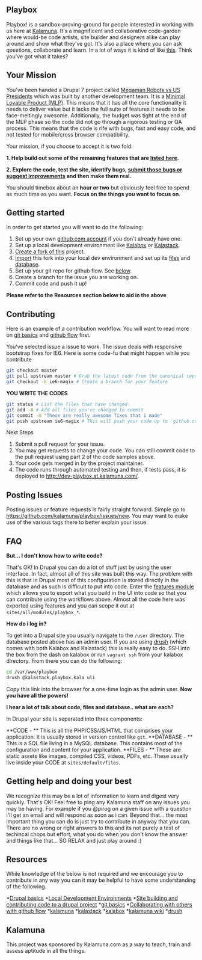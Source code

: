 ## Playbox

Playbox! is a sandbox-proving-ground for people interested in working with us here at [Kalamuna](http://www.kalamuna.com). It's a magnificent and collaborative code-garden where would-be code artists, site builder and designers alike can play around and show what they've got. It's also a place where you can ask questions, collaborate and learn. In a lot of ways it is kind of like [this](https://www.youtube.com/watch?v=8tJoIaXZ0rw). Think you've got what it takes?

## Your Mission

You've been handed a Drupal 7 project called [Megaman Robots vs US Presidents](http://playbox.kalamuna.com) which was built by another development team. It is a [Minimal Lovable Product (MLP)](http://www.slideshare.net/spookstudio/the-minimum-loveable-product-31984451). This means that it has all the core functionality it needs to deliver value but it lacks the full suite of features it needs to be face-meltingly awesome. Additionally, the budget was tight at the end of the MLP phase so the code did not go through a rigorous testing or QA process. This means that the code is rife with bugs, fast and easy code, and not tested for mobile/cross browser compatibility.

Your mission, if you choose to accept it is two fold:

**1. Help build out some of the remaining features that are [listed here](https://github.com/kalamuna/playbox/issues).**

**2. Explore the code, test the site, identify bugs, [submit those bugs or suggest improvements](https://github.com/kalamuna/playbox/issues/new) and then make them real.**

You should timebox about an **hour or two** but obviously feel free to spend as much time as you want. **Focus on the things you want to focus on**.

## Getting started

In order to get started you will want to do the following:

1. Set up your own [github.com account](https://github.com/join) if you don't already have one.
2. Set up a local development environment like [Kalabox](https://github.com/kalamuna/kalaboxv1) or [Kalastack](https://github.com/kalamuna/kalastack).
3. [Create a fork of this](https://github.com/kalamuna/playbox/fork) project.
3. [Import](https://github.com/kalamuna/kalastack/wiki/How-to-import-a-preexisting-Drupal-site-into-kalastack.) this fork into your local dev environment and set up its [files](http://files.kalamuna.com/playbox_files.tar.gz) and [database](http://files.kalamuna.com/playbox_database.sql.gz).
4. Set up your git repo for github flow. See [below](#Contributing).
5. Create a branch for the issue you are working on.
6. Commit code and push it up!

**Please refer to the Resources section below to aid in the above**

## Contributing

Here is an example of a contribution workflow. You will want to read more on [git basics](http://git-scm.com/book/en/Getting-Started-Git-Basics) and [github flow](http://scottchacon.com/2011/08/31/github-flow.html) first.

You've selected issue a issue to work. The issue deals with responsive bootstrap fixes for IE6. Here is some code-fu that might happen while you contribute

```bash
git checkout master
git pull upstream master # Grab the latest code from the canonical repo
git checkout -b ie6-magix # Create a branch for your feature
```

**YOU WRITE THE CODES**

```bash
git status # List the files that have changed
git add -A # Add all files you've changed to commit
git commit -m "These are really awesome fixes that i made"
git push upstream ie6-magix # This will push your code up to `github.com/kalamuna/playbox`
```

Next Steps

1. Submit a pull request for your issue.
2. You may get requests to change your code. You can still commit code to the pull request using part 2 of the code samples above.
3. Your code gets merged in by the project maintainer.
4. The code runs through automated testing and then, if tests pass, it is deployed to http://dev-playbox.at.kalamuna.com/.

## Posting Issues

Posting issues or feature requests is fairly straight forward. Simple go to https://github.com/kalamuna/playbox/issues/new. You may want to make use of the various tags there to better explain your issue.

## FAQ

**But... I don't know how to write code?**

That's OK! In Drupal you can do a lot of stuff just by using the user interface. In fact, almost all of this site was built this way. The problem with this is that in Drupal most of this configuration is stored directly in the database and as such is difficult to put into code. Enter the [features module](https://www.drupal.org/documentation/modules/features) which allows you to export what you build in the UI into code so that you can contribute using the workflows above. Almost all the code here was exported using features and you can scope it out at `sites/all/modules/playbox_*`.

**How do i log in?**

To get into a Drupal site you usually navigate to the `/user` directory. The database posted above has an admin user. If you are using [drush](http://drush.ws/) (which comes with both Kalabox and Kalastack) this is really easy to do. SSH into the box from the dash on kalabox or run `vagrant ssh` from your kalabox directory. From there you can do the following:

```bash
cd /var/www/playbox
drush @kalastack.playbox.kala uli
```

Copy this link into the browser for a one-time login as the admin user. **Now you have all the powers!**

**I hear a lot of talk about code, files and database.. what are each?**

In Drupal your site is separated into three components:

**CODE - ** This is all the PHP/CSS/JS/HTML that comprises your application. It is usually stored in version control like `git`.
**DATABASE - ** This is a SQL file living in a MySQL database. This contains most of the configuration and content for your application.
**FILES - ** These are static assets like images, compiled CSS, videos, PDFs, etc. These usually live inside your CODE at `sites/default/files`.

## Getting help and doing your best

We recognize this may be a lot of information to learn and digest very quickly. That's OK! Feel free to ping any Kalamuna staff on any issues you may be having. For example if you @pirog on a given issue with a question i'll get an email and will respond as soon as i can. Beyond that... the most important thing you can do is just try to contribute in anyway that you can. There are no wrong or right answers to this and its not purely a test of techincal chops but effort, what you do when you don't know the answer and things like that... SO RELAX and just play around :)

## Resources

While knowledge of the below is not required and we encourage you to contribute in any way you can it may be helpful to have some understanding of the following.

*[Drupal basics](https://www.drupal.org/documentation/concepts)
*[Local Development Environments](https://www.drupal.org/setting-up-development-environment)
*[Site building and contributing code to a drupal project](https://www.drupal.org/documentation/modules/features)
*[git basics](http://git-scm.com/book/en/Getting-Started-Git-Basics)
*[Collaborating with others with github flow](http://scottchacon.com/2011/08/31/github-flow.html)
*[kalamuna](http://www.kalamuna.com)
*[kalastack](https://github.com/kalamuna/kalastack)
*[kalabox](https://github.com/kalamuna/kalaboxv1)
*[kalamuna wiki](https://kalamuna.atlassian.net/wiki/display/KALA/kalawiki)
*[drush](http://drush.ws/)

## Kalamuna

This project was sponsored by Kalamuna.com as a way to teach, train and assess aptitude in all the things.
